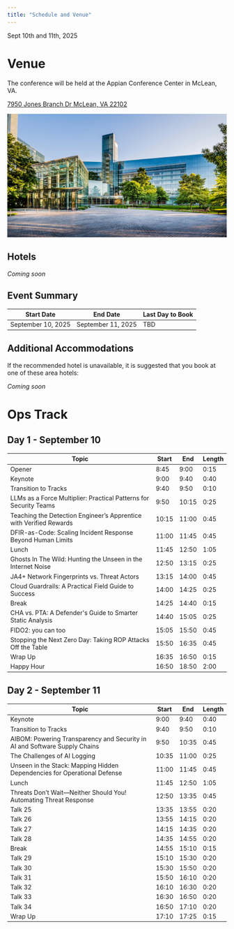 ```yaml
---
title: "Schedule and Venue"
---
```


Sept 10th and 11th, 2025

# Venue

The conference will be held at the Appian Conference Center in McLean, VA.

[7950 Jones Branch Dr McLean, VA 22102](https://maps.app.goo.gl/jNwJgt44pLnw3dZa6)

[![Appian](/img/appian/0039.jpg)](https://capitalone.com)

## Hotels

*Coming soon*

## Event Summary

| Start Date                 | End Date                  | Last Day to Book         |
| -------------------------- | ------------------------- | ------------------------ |
| September 10, 2025 | September 11, 2025 | TBD |


## Additional Accommodations

If the recommended hotel is unavailable, it is suggested that you book at one of these area hotels:

*Coming soon*

# Ops Track

## Day 1 - September 10 

| Topic                                                              | Start | End   | Length |
| ------------------------------------------------------------------ | ----- | ----- | ------ |
| Opener                                                             | 8:45  | 9:00  | 0:15   |
| Keynote                                                            | 9:00  | 9:40  | 0:40   |
| Transition to Tracks                                               | 9:40  | 9:50  | 0:10   |
| LLMs as a Force Multiplier: Practical Patterns for Security Teams  | 9:50  | 10:15 | 0:25   |
| Teaching the Detection Engineer’s Apprentice with Verified Rewards | 10:15 | 11:00 | 0:45   |
| DFIR-as-Code: Scaling Incident Response Beyond Human Limits        | 11:00 | 11:45 | 0:45   |
| Lunch                                                              | 11:45 | 12:50 | 1:05   |
| Ghosts In The Wild: Hunting the Unseen in the Internet Noise       | 12:50 | 13:15 | 0:25   |
| JA4+ Network Fingerprints vs. Threat Actors                        | 13:15 | 14:00 | 0:45   |
| Cloud Guardrails: A Practical Field Guide to Success               | 14:00 | 14:25 | 0:25   |
| Break                                                              | 14:25 | 14:40 | 0:15   |
| CHA vs. PTA: A Defender's Guide to Smarter Static Analysis         | 14:40 | 15:05 | 0:25   |
| FIDO2: you can too                                                 | 15:05 | 15:50 | 0:45   |
| Stopping the Next Zero Day: Taking ROP Attacks Off the Table       | 15:50 | 16:35 | 0:45   |
| Wrap Up                                                            | 16:35 | 16:50 | 0:15   |
| Happy Hour                                                         | 16:50 | 18:50 | 2:00   |

## Day 2 - September 11

| Topic                                                                      | Start | End   | Length |
| -------------------------------------------------------------------------- | ----- | ----- | ------ |
| Keynote                                                                    | 9:00  | 9:40  | 0:40   |
| Transition to Tracks                                                       | 9:40  | 9:50  | 0:10   |
| AIBOM: Powering Transparency and Security in AI and Software Supply Chains | 9:50  | 10:35 | 0:45   |
| The Challenges of AI Logging                                               | 10:35 | 11:00 | 0:25   |
| Unseen in the Stack: Mapping Hidden Dependencies for Operational Defense   | 11:00 | 11:45 | 0:45   |
| Lunch                                                                      | 11:45 | 12:50 | 1:05   |
| Threats Don’t Wait—Neither Should You! Automating Threat Response          | 12:50 | 13:35 | 0:45   |
| Talk 25                                                                    | 13:35 | 13:55 | 0:20   |
| Talk 26                                                                    | 13:55 | 14:15 | 0:20   |
| Talk 27                                                                    | 14:15 | 14:35 | 0:20   |
| Talk 28                                                                    | 14:35 | 14:55 | 0:20   |
| Break                                                                      | 14:55 | 15:10 | 0:15   |
| Talk 29                                                                    | 15:10 | 15:30 | 0:20   |
| Talk 30                                                                    | 15:30 | 15:50 | 0:20   |
| Talk 31                                                                    | 15:50 | 16:10 | 0:20   |
| Talk 32                                                                    | 16:10 | 16:30 | 0:20   |
| Talk 33                                                                    | 16:30 | 16:50 | 0:20   |
| Talk 34                                                                    | 16:50 | 17:10 | 0:20   |
| Wrap Up                                                                    | 17:10 | 17:25 | 0:15   |